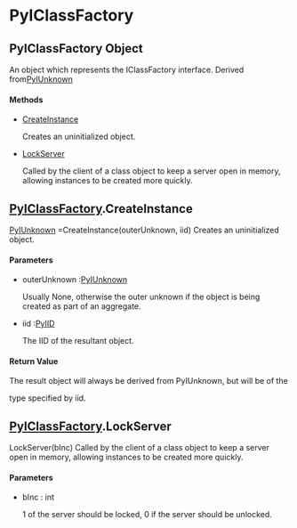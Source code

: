 # PyIClassFactory

## PyIClassFactory Object



An object which represents the IClassFactory interface\.  Derived from[PyIUnknown](#pyiunknown)

#### Methods


  - [CreateInstance](PyIClassFactory.md#pyiclassfactorycreateinstance)

    Creates an uninitialized object\.&nbsp;

  - [LockServer](PyIClassFactory.md#pyiclassfactorylockserver)

    Called by the client of a class object to keep a server open in memory, allowing instances to be created more quickly\.&nbsp;

## [PyIClassFactory](#pyiclassfactory)\.CreateInstance

[PyIUnknown](#pyiunknown) =CreateInstance\(outerUnknown, iid\)
Creates an uninitialized object\.

#### Parameters


  - outerUnknown :[PyIUnknown](#pyiunknown)

    Usually None, otherwise the outer unknown if the object is being created as part of an aggregate\.

  - iid :[PyIID](#pyiid)

    The IID of the resultant object\.

#### Return Value
The result object will always be derived from PyIUnknown, but will be of the 

type specified by iid\.

## [PyIClassFactory](#pyiclassfactory)\.LockServer

LockServer\(bInc\)
Called by the client of a class object to keep a server open in memory, allowing instances to be created more quickly\.

#### Parameters


  - bInc : int

    1 of the server should be locked, 0 if the server should be unlocked\.